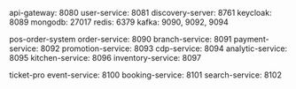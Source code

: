 api-gateway: 8080
user-service: 8081
discovery-server: 8761
keycloak: 8089
mongodb: 27017
redis: 6379
kafka: 9090, 9092, 9094

pos-order-system
order-service: 8090
branch-service: 8091
payment-service: 8092
promotion-service: 8093
cdp-service: 8094
analytic-service: 8095
kitchen-service: 8096
inventory-service: 8097

ticket-pro
event-service: 8100
booking-service: 8101
search-service: 8102
